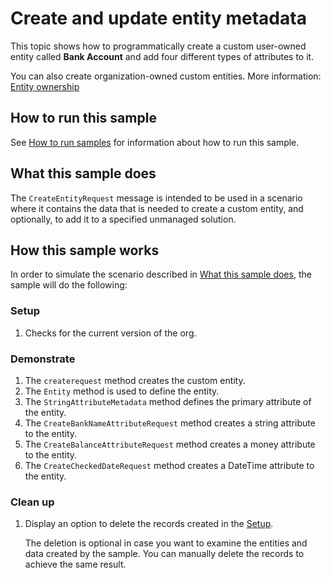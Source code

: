 # Create and update entity metadata

This topic shows how to programmatically create a custom user-owned entity called **Bank Account** and add four different types of attributes to it.

You can also create organization-owned custom entities. More information: [Entity ownership](https://docs.microsoft.com/dynamics365/customerengagement/on-premises/developer/introduction-entities#entity-ownership)

## How to run this sample

See [How to run samples](https://github.com/microsoft/PowerApps-Samples/blob/master/cds/README.md) for information about how to run this sample.

## What this sample does

The `CreateEntityRequest` message is intended to be used in a scenario where it contains  the data that is needed to create a custom entity, and optionally, to add it to a specified unmanaged solution.

## How this sample works

In order to simulate the scenario described in [What this sample does](#what-this-sample-does), the sample will do the following:

### Setup

1. Checks for the current version of the org.

### Demonstrate

1. The `createrequest` method creates the custom entity. 
2. The `Entity` method is used to define the entity.
3. The `StringAttributeMetadata` method defines the primary attribute of the entity.
4. The `CreateBankNameAttributeRequest` method creates a string attribute to the entity.
5. The `CreateBalanceAttributeRequest` method creates a money attribute to the entity.
6. The `CreateCheckedDateRequest` method creates a DateTime attribute to the entity.

### Clean up

1. Display an option to delete the records created in the [Setup](#setup).

   The deletion is optional in case you want to examine the entities and data created by the sample. You can manually delete the records to achieve the same result.
